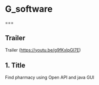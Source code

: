 # G_software

===
## Trailer
Trailer (https://youtu.be/g9fKxlpGI7E)

## 1. Title

Find pharmacy using Open API and java GUI


